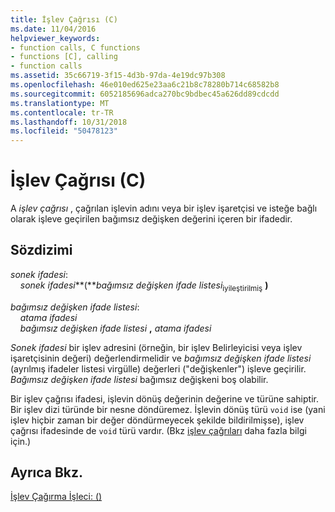 ```yaml
---
title: İşlev Çağrısı (C)
ms.date: 11/04/2016
helpviewer_keywords:
- function calls, C functions
- functions [C], calling
- function calls
ms.assetid: 35c66719-3f15-4d3b-97da-4e19dc97b308
ms.openlocfilehash: 46e010ed625e23aa6c21b8c78280b714c68582b8
ms.sourcegitcommit: 6052185696adca270bc9bdbec45a626dd89cdcdd
ms.translationtype: MT
ms.contentlocale: tr-TR
ms.lasthandoff: 10/31/2018
ms.locfileid: "50478123"
---
```

# <a name="function-call-c"></a>İşlev Çağrısı (C)

A *işlev çağrısı* , çağrılan işlevin adını veya bir işlev işaretçisi ve isteğe bağlı olarak işleve geçirilen bağımsız değişken değerini içeren bir ifadedir.

## <a name="syntax"></a>Sözdizimi

*sonek ifadesi*:<br/>
&nbsp;&nbsp;&nbsp;&nbsp;*sonek ifadesi***(***bağımsız değişken ifade listesi*<sub>iyileştirilmiş</sub> **)**

*bağımsız değişken ifade listesi*:<br/>
&nbsp;&nbsp;&nbsp;&nbsp;*atama ifadesi*<br/>
&nbsp;&nbsp;&nbsp;&nbsp;*bağımsız değişken ifade listesi* **,** *atama ifadesi*

*Sonek ifadesi* bir işlev adresini (örneğin, bir işlev Belirleyicisi veya işlev işaretçisinin değeri) değerlendirmelidir ve *bağımsız değişken ifade listesi* (ayrılmış ifadeler listesi virgülle) değerleri ("değişkenler") işleve geçirilir. *Bağımsız değişken ifade listesi* bağımsız değişkeni boş olabilir.

Bir işlev çağrısı ifadesi, işlevin dönüş değerinin değerine ve türüne sahiptir. Bir işlev dizi türünde bir nesne döndüremez. İşlevin dönüş türü `void` ise (yani işlev hiçbir zaman bir değer döndürmeyecek şekilde bildirilmişse), işlev çağrısı ifadesinde de `void` türü vardır. (Bkz [işlev çağrıları](../c-language/function-calls.md) daha fazla bilgi için.)

## <a name="see-also"></a>Ayrıca Bkz.

[İşlev Çağırma İşleci: ()](../cpp/function-call-operator-parens.md)